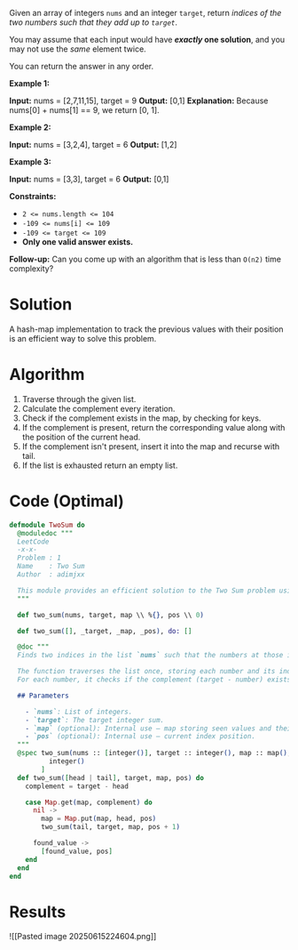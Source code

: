 Given an array of integers `nums` and an integer `target`, return _indices of the two numbers such that they add up to `target`_.

You may assume that each input would have **_exactly_ one solution**, and you may not use the _same_ element twice.

You can return the answer in any order.

**Example 1:**

**Input:** nums = [2,7,11,15], target = 9
**Output:** [0,1]
**Explanation:** Because nums[0] + nums[1] == 9, we return [0, 1].

**Example 2:**

**Input:** nums = [3,2,4], target = 6
**Output:** [1,2]

**Example 3:**

**Input:** nums = [3,3], target = 6
**Output:** [0,1]

**Constraints:**

- `2 <= nums.length <= 104`
- `-109 <= nums[i] <= 109`
- `-109 <= target <= 109`
- **Only one valid answer exists.**

**Follow-up:** Can you come up with an algorithm that is less than `O(n2)` time complexity?

# Solution
A hash-map implementation to track the previous values with their position is an efficient way to solve this problem.
# Algorithm
1. Traverse through the given list.
2. Calculate the complement every iteration.
3. Check if the complement exists in the map, by checking for keys.
4. If the complement is present, return the corresponding value along with the position of the current head.
5. If the complement isn't present, insert it into the map and recurse with tail.
6. If the list is exhausted return an empty list.
# Code (Optimal)
```elixir
defmodule TwoSum do
  @moduledoc """
  LeetCode
  -x-x-
  Problem : 1
  Name    : Two Sum
  Author  : adimjxx

  This module provides an efficient solution to the Two Sum problem using a hash map (map) to store previously seen numbers and their indices.
  """

  def two_sum(nums, target, map \\ %{}, pos \\ 0)

  def two_sum([], _target, _map, _pos), do: []

  @doc """
  Finds two indices in the list `nums` such that the numbers at those indices add up to `target`.

  The function traverses the list once, storing each number and its index in a map.
  For each number, it checks if the complement (target - number) exists in the map.

  ## Parameters

    - `nums`: List of integers.
    - `target`: The target integer sum.
    - `map` (optional): Internal use — map storing seen values and their indices.
    - `pos` (optional): Internal use — current index position.
  """
  @spec two_sum(nums :: [integer()], target :: integer(), map :: map(), pos :: integer()) :: [
          integer()
        ]
  def two_sum([head | tail], target, map, pos) do
    complement = target - head

    case Map.get(map, complement) do
      nil ->
        map = Map.put(map, head, pos)
        two_sum(tail, target, map, pos + 1)

      found_value ->
        [found_value, pos]
    end
  end
end
```
# Results
![[Pasted image 20250615224604.png]]